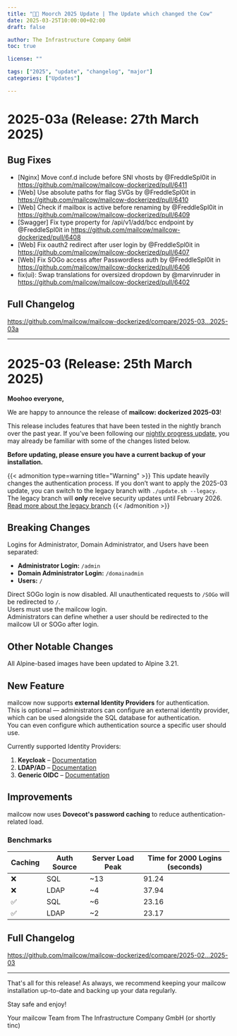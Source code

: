 ```yaml
---
title: "💮🐮 Moorch 2025 Update | The Update which changed the Cow"
date: 2025-03-25T10:00:00+02:00
draft: false

author: The Infrastructure Company GmbH
toc: true

license: ""

tags: ["2025", "update", "changelog", "major"]
categories: ["Updates"]

---
```


# 2025-03a (Release: 27th March 2025)

## Bug Fixes

* [Nginx] Move conf.d include before SNI vhosts by @FreddleSpl0it in https://github.com/mailcow/mailcow-dockerized/pull/6411
* [Web] Use absolute paths for flag SVGs by @FreddleSpl0it in https://github.com/mailcow/mailcow-dockerized/pull/6410
* [Web] Check if mailbox is active before renaming by @FreddleSpl0it in https://github.com/mailcow/mailcow-dockerized/pull/6409
* [Swagger] Fix type property for /api/v1/add/bcc endpoint by @FreddleSpl0it in https://github.com/mailcow/mailcow-dockerized/pull/6408
* [Web] Fix oauth2 redirect after user login by @FreddleSpl0it in https://github.com/mailcow/mailcow-dockerized/pull/6407
* [Web] Fix SOGo access after Passwordless auth by @FreddleSpl0it in https://github.com/mailcow/mailcow-dockerized/pull/6406
* fix(ui): Swap translations for oversized dropdown by @marvinruder in https://github.com/mailcow/mailcow-dockerized/pull/6402

## Full Changelog
https://github.com/mailcow/mailcow-dockerized/compare/2025-03...2025-03a

---

# 2025-03 (Release: 25th March 2025)

**Moohoo everyone,**

We are happy to announce the release of **mailcow: dockerized 2025-03**!

This release includes features that have been tested in the nightly branch over the past year. If you’ve been following our [nightly progress update](https://mailcow.email/posts/2025/nightly-progress/), you may already be familiar with some of the changes listed below.

**Before updating, please ensure you have a current backup of your installation.**

{{< admonition type=warning title="Warning" >}}
This update heavily changes the authentication process. If you don’t want to apply the 2025-03 update, you can switch to the legacy branch with `./update.sh --legacy`.  
The legacy branch will **only** receive security updates until February 2026.  
[Read more about the legacy branch](https://docs.mailcow.email/maintenance/update/#update-variants)
{{< /admonition >}}

## Breaking Changes

Logins for Administrator, Domain Administrator, and Users have been separated:

- **Administrator Login:** `/admin`  
- **Domain Administrator Login:** `/domainadmin`  
- **Users:** `/`

Direct SOGo login is now disabled. All unauthenticated requests to `/SOGo` will be redirected to `/`.  
Users must use the mailcow login.  
Administrators can define whether a user should be redirected to the mailcow UI or SOGo after login.

## Other Notable Changes

All Alpine-based images have been updated to Alpine 3.21.

## New Feature

mailcow now supports **external Identity Providers** for authentication.  
This is optional — administrators can configure an external identity provider, which can be used alongside the SQL database for authentication.  
You can even configure which authentication source a specific user should use.

Currently supported Identity Providers:

1. **Keycloak** – [Documentation](https://docs.mailcow.email/manual-guides/mailcow-UI/u_e-mailcow_ui-keycloak/)  
2. **LDAP/AD** – [Documentation](https://docs.mailcow.email/manual-guides/mailcow-UI/u_e-mailcow_ui-ldap/)  
3. **Generic OIDC** – [Documentation](https://docs.mailcow.email/manual-guides/mailcow-UI/u_e-mailcow_ui-generic-oidc/)

## Improvements

mailcow now uses **Dovecot's password caching** to reduce authentication-related load.

### Benchmarks

| Caching | Auth Source | Server Load Peak | Time for 2000 Logins (seconds) |
|---------|-------------|------------------|-------------------------------|
| ❌      | SQL         | ~13              | 91.24                         |
| ❌      | LDAP        | ~4               | 37.94                         |
| ✅      | SQL         | ~6               | 23.16                         |
| ✅      | LDAP        | ~2               | 23.17                         |

## Full Changelog
https://github.com/mailcow/mailcow-dockerized/compare/2025-02...2025-03

---


That's all for this release! As always, we recommend keeping your mailcow installation up-to-date and backing up your data regularly.

Stay safe and enjoy!

Your mailcow Team from The Infrastructure Company GmbH (or shortly tinc)
